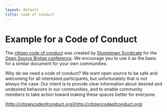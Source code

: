 ```yaml
---
layout: default
title: Code of Conduct
---
```


# Example for a Code of Conduct

The [citizen code of conduct](http://citizencodeofconduct.org/) was created by [Stumptown Syndicate](http://stumptownsyndicate.org/) for the [Open Source Bridge conference](http://opensourcebridge.org/). We encourage you to use it as the basis for a similar document for your own communities.

Why do we need a code of conduct? We want open source to be safe and welcoming for all interested participants, but unfortunately that is not always the case. Our intent is to provide clear information about desired and undesired behaviors in our communities, and to enable community members to take action toward making these spaces better for everyone.

[http://citizencodeofconduct.org](http://citizencodeofconduct.org)
